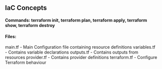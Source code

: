 ## IaC Concepts

#### Commands: terraform init, terraform plan, terraform apply, terraform show, terraform destroy

#### Files:

main.tf - Main Configuration file containing resource definitions
variables.tf - Contains variable declarations
outputs.tf - Contains outputs from resources
provider.tf - Contains provider definitions
terraform.tf - Configure Terraform behaviour